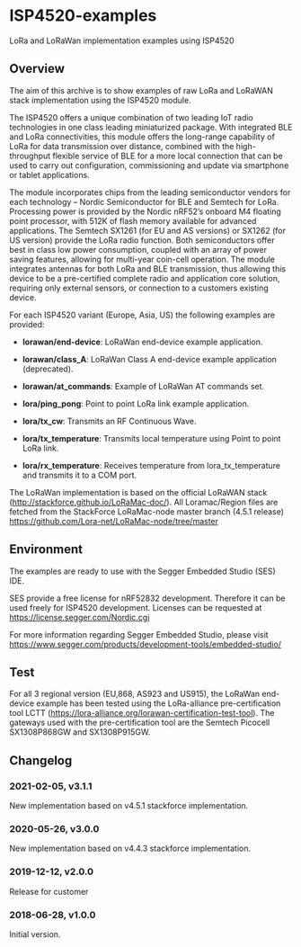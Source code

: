 # ISP4520-examples
LoRa and LoRaWan implementation examples using ISP4520

## Overview

The aim of this archive is to show examples of raw LoRa and LoRaWAN stack implementation using the ISP4520 module.

The ISP4520 offers a unique combination of two leading IoT radio technologies in one class leading miniaturized package. With integrated BLE and LoRa connectivities, this module offers the long-range capability of LoRa for data transmission over distance, combined with the high-throughput flexible service of BLE for a more local connection that can be used to carry out configuration, commissioning and update via smartphone or tablet applications.
 
The module incorporates chips from the leading semiconductor vendors for each technology – Nordic Semiconductor for BLE and Semtech for LoRa. Processing power is provided by the Nordic nRF52’s onboard M4 floating point processor, with 512K of flash memory available for advanced applications. The Semtech SX1261 (for EU and AS versions) or SX1262 (for US version) provide the LoRa radio function. Both semiconductors offer best in class low power consumption, coupled with an array of power saving features, allowing for multi-year coin-cell operation. The module integrates antennas for both LoRa and BLE transmission, thus allowing this device to be a pre-certified complete radio and application core solution, requiring only external sensors, or connection to a customers existing device.

For each ISP4520 variant (Europe, Asia, US) the following examples are provided:

* **lorawan/end-device**: LoRaWan end-device example application.

* **lorawan/class_A**: LoRaWan Class A end-device example application (deprecated).

* **lorawan/at_commands**: Example of LoRaWan AT commands set.

* **lora/ping_pong**: Point to point LoRa link example application.

* **lora/tx_cw**: Transmits an RF Continuous Wave.

* **lora/tx_temperature**: Transmits local temperature using Point to point LoRa link.

* **lora/rx_temperature**: Receives temperature from lora_tx_temperature and transmits it to a COM port.

The LoRaWan implementation is based on the official LoRaWAN stack (http://stackforce.github.io/LoRaMac-doc/).
All Loramac/Region files are fetched from the StackForce LoRaMac-node master branch (4.5.1 release)
https://github.com/Lora-net/LoRaMac-node/tree/master

## Environment

The examples are ready to use with the Segger Embedded Studio (SES) IDE.

SES provide a free license for nRF52832 development. Therefore it can be used freely for ISP4520 development.
Licenses can be requested at https://license.segger.com/Nordic.cgi

For more information regarding Segger Embedded Studio, please visit https://www.segger.com/products/development-tools/embedded-studio/

## Test

For all 3 regional version (EU,868, AS923 and US915), the LoRaWan end-device example has been tested using the LoRa-alliance pre-certification tool LCTT (https://lora-alliance.org/lorawan-certification-test-tool).
The gateways used with the pre-certification tool are the Semtech Picocell SX1308P868GW and SX1308P915GW.

## Changelog

### 2021-02-05, v3.1.1

New implementation based on v4.5.1 stackforce implementation.

### 2020-05-26, v3.0.0

New implementation based on v4.4.3 stackforce implementation.

### 2019-12-12, v2.0.0

Release for customer

### 2018-06-28, v1.0.0

Initial version.
